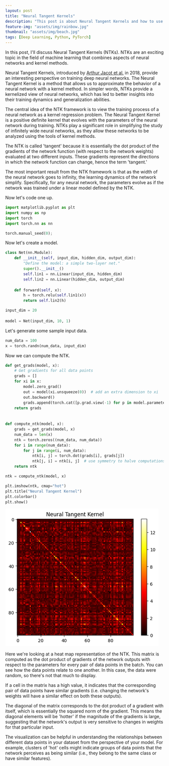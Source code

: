 ```yaml
---
layout: post
title: "Neural Tangent Kernels"
description: "This post is about Neural Tangent Kernels and how to use them."
feature-img: "assets/img/rainbow.jpg"
thumbnail: "assets/img/beach.jpg"
tags: [Deep Learning, Python, PyTorch]
---
```


In this post, I'll discuss Neural Tangent Kernels (NTKs). NTKs are an exciting topic in the field of machine learning that combines aspects of neural networks and kernel methods.

Neural Tangent Kernels, introduced by [Arthur Jacot et al.](https://arxiv.org/abs/1806.07572) in 2018, provide an interesting perspective on training deep neural networks. The Neural Tangent Kernel is a method that allows us to approximate the behavior of a neural network with a kernel method. In simpler words, NTKs provide a kernelized view of neural networks, which has led to better insights into their training dynamics and generalization abilities.

The central idea of the NTK framework is to view the training process of a neural network as a kernel regression problem. The Neural Tangent Kernel is a positive definite kernel that evolves with the parameters of the neural network during training. NTKs play a significant role in simplifying the study of infinitely wide neural networks, as they allow these networks to be analyzed using the tools of kernel methods.

The NTK is called 'tangent' because it is essentially the dot product of the gradients of the network function (with respect to the network weights) evaluated at two different inputs. These gradients represent the directions in which the network function can change, hence the term 'tangent.'

The most important result from the NTK framework is that as the width of the neural network goes to infinity, the learning dynamics of the network simplify. Specifically, for any neural network, the parameters evolve as if the network was trained under a linear model defined by the NTK.

Now let's code one up.


```python
import matplotlib.pyplot as plt
import numpy as np
import torch
import torch.nn as nn
```


```python
torch.manual_seed(0);
```

Now let's create a model.


```python
class Net(nn.Module):
    def __init__(self, input_dim, hidden_dim, output_dim):
        "Define the model: a simple two-layer net."
        super().__init__()
        self.lin1 = nn.Linear(input_dim, hidden_dim)
        self.lin2 = nn.Linear(hidden_dim, output_dim)

    def forward(self, x):
        h = torch.relu(self.lin1(x))
        return self.lin2(h)
```


```python
input_dim = 20

model = Net(input_dim, 10, 1)
```

Let's generate some sample input data.


```python
num_data = 100
x = torch.randn(num_data, input_dim)
```

Now we can compute the NTK.


```python
def get_grads(model, x):
    # Get gradients for all data points
    grads = []
    for xi in x:
        model.zero_grad()
        out = model(xi.unsqueeze(0))  # add an extra dimension to xi
        out.backward()
        grads.append(torch.cat([p.grad.view(-1) for p in model.parameters() if p.grad is not None]))
    return grads


def compute_ntk(model, x):
    grads = get_grads(model, x)
    num_data = len(x)
    ntk = torch.zeros((num_data, num_data))
    for i in range(num_data):
        for j in range(i, num_data):
            ntk[i, j] = torch.dot(grads[i], grads[j])
            ntk[j, i] = ntk[i, j]  # use symmetry to halve computations
    return ntk
```


```python
ntk = compute_ntk(model, x)
```


```python
plt.imshow(ntk, cmap="hot")
plt.title("Neural Tangent Kernel")
plt.colorbar()
plt.show()
```


    
![png](2023-07-02-neural-tangent-kernels_files/2023-07-02-neural-tangent-kernels_15_0.png)
    


Here we're looking at a heat map representation of the NTK. This matrix is computed as the dot product of gradients of the network outputs with respect to the parameters for every pair of data points in the batch. You can see how the data points relate to one another. In this case, the data were random, so there's not that much to display.

If a cell in the matrix has a high value, it indicates that the corresponding pair of data points have similar gradients (i.e. changing the network's weights will have a similar effect on both these outputs).

The diagonal of the matrix corresponds to the dot product of a gradient with itself, which is essentially the squared norm of the gradient. This means the diagonal elements will be 'hotter' if the magnitude of the gradients is large, suggesting that the network's output is very sensitive to changes in weights for that particular input.

The visualization can be helpful in understanding the relationships between different data points in your dataset from the perspective of your model. For example, clusters of 'hot' cells might indicate groups of data points that the network perceives as being similar (i.e., they belong to the same class or have similar features).

